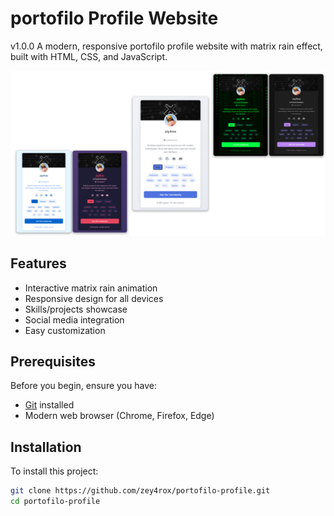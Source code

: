 # portofilo Profile Website
v1.0.0
A modern, responsive portofilo profile website with matrix rain effect, built with HTML, CSS, and JavaScript.

![Screen-Shot](./assets/images/screen-shot/shot.png "Screen-Shot")

## Features

- Interactive matrix rain animation
- Responsive design for all devices
- Skills/projects showcase
- Social media integration
- Easy customization

## Prerequisites

Before you begin, ensure you have:
* [Git](https://git-scm.com/downloads) installed
* Modern web browser (Chrome, Firefox, Edge)

## Installation

To install this project:

```bash
git clone https://github.com/zey4rox/portofilo-profile.git
cd portofilo-profile
